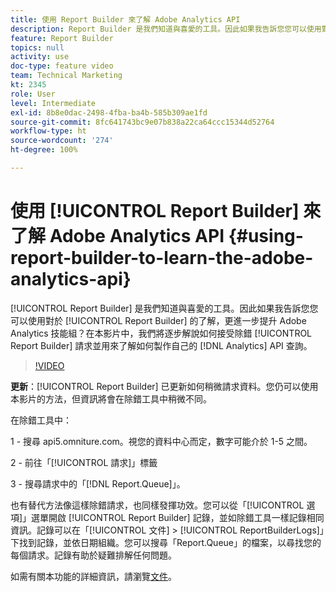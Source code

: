```yaml
---
title: 使用 Report Builder 來了解 Adobe Analytics API
description: Report Builder 是我們知道與喜愛的工具。因此如果我告訴您您可以使用對於 Report Builder 的了解，更進一步提升 Adobe Analytics 技能組？在本影片中，我們將逐步解說如何接受除錯 Report Builder 請求並用來了解如何製作自己的 Analytics API 查詢。
feature: Report Builder
topics: null
activity: use
doc-type: feature video
team: Technical Marketing
kt: 2345
role: User
level: Intermediate
exl-id: 8b8e0dac-2498-4fba-ba4b-585b309ae1fd
source-git-commit: 8fc641743bc9e07b838a22ca64ccc15344d52764
workflow-type: ht
source-wordcount: '274'
ht-degree: 100%

---
```


# 使用 [!UICONTROL Report Builder] 來了解 Adobe Analytics API {#using-report-builder-to-learn-the-adobe-analytics-api}

[!UICONTROL Report Builder] 是我們知道與喜愛的工具。因此如果我告訴您您可以使用對於 [!UICONTROL Report Builder] 的了解，更進一步提升 Adobe Analytics 技能組？在本影片中，我們將逐步解說如何接受除錯 [!UICONTROL Report Builder] 請求並用來了解如何製作自己的 [!DNL Analytics] API 查詢。

>[!VIDEO](https://video.tv.adobe.com/v/25442/?quality=12&learn=on)

**更新**：[!UICONTROL Report Builder] 已更新如何稍微請求資料。您仍可以使用本影片的方法，但資訊將會在除錯工具中稍微不同。

在除錯工具中：

1 - 搜尋 api5.omniture.com。視您的資料中心而定，數字可能介於 1-5 之間。

2 - 前往「[!UICONTROL 請求]」標籤

3 - 搜尋請求中的「[!DNL Report.Queue]」。

也有替代方法像這樣除錯請求，也同樣發揮功效。您可以從「[!UICONTROL 選項]」選單開啟 [!UICONTROL Report Builder] 記錄，並如除錯工具一樣記錄相同資訊。記錄可以在「[!UICONTROL 文件] > [!UICONTROL ReportBuilderLogs]」下找到記錄，並依日期組織。您可以搜尋「Report.Queue」的檔案，以尋找您的每個請求。記錄有助於疑難排解任何問題。

如需有關本功能的詳細資訊，請瀏覽[文件](https://www.adobe.io/)。
